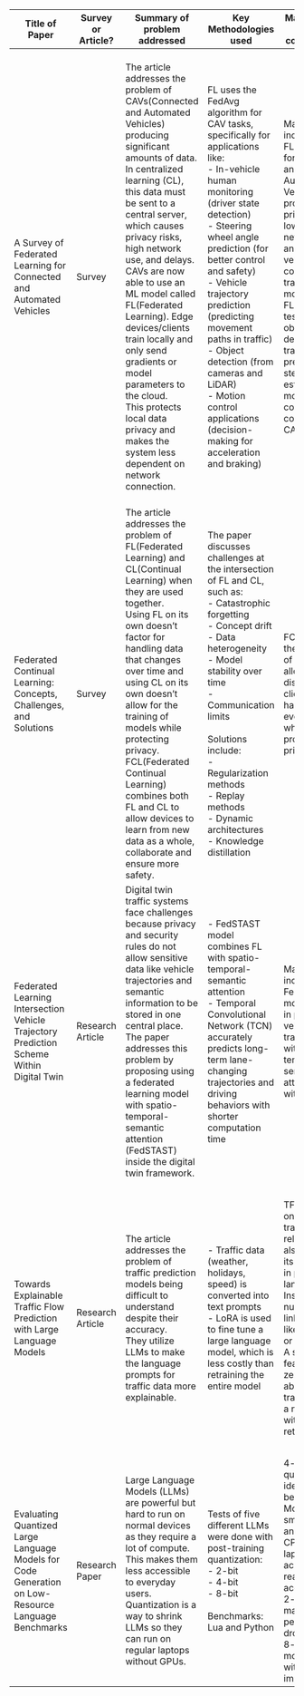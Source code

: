 | Title of Paper | Survey or Article? | Summary of problem addressed | Key Methodologies used | Main findings and contributions | Limitations and open questions | Relevance to chosen topic |
|----------------|---------------------|------------------------------|-------------------------|---------------------------------|--------------------------------|----------------------------|
| A Survey of Federated Learning for Connected and Automated Vehicles | Survey | The article addresses the problem of CAVs(Connected and Automated Vehicles) producing significant amounts of data.<br>In centralized learning (CL), this data must be sent to a central server, which causes privacy risks, high network use, and delays.<br>CAVs are now able to use an ML model called FL(Federated Learning). Edge devices/clients train locally and only send gradients or model parameters to the cloud.<br>This protects local data privacy and makes the system less dependent on network connection. | FL uses the FedAvg algorithm for CAV tasks, specifically for applications like:<br>- In-vehicle human monitoring (driver state detection)<br>- Steering wheel angle prediction (for better control and safety)<br>- Vehicle trajectory prediction (predicting movement paths in traffic)<br>- Object detection (from cameras and LiDAR)<br>- Motion control applications (decision-making for acceleration and braking) | Main findings include how FL works well for connected and Automated Vehicles as it protects data privacy, lowers network costs and allows vehicles to collaborate in training models.<br>FL is being tested in object detection, trajectory prediction, steering angle estimation and motion control, all contributing to CAV tasks. | Data Modality: CAVs collect many kinds of data — combining these very different types is complex.<br>Data Security: Secure aggregation and differential privacy are used, but privacy threats and attacks can still occur.<br>Data Heterogeneity: Non-IID data causes client drift and instability.<br>Lack of Real-world tests: More testing is needed in various conditions.<br>Catastrophic Forgetting remains unresolved.<br>Security and privacy will always need improvement, as issues with grid data are prevalent. | This survey mainly speaks on FL and CAVs but still relates to my topic of LLM quantization for small devices.<br>Just as FL’s primary focus is on privacy, communication, and accuracy, similarly, quantization focuses on accuracy, speed and memory use.<br>The survey gives a base of how to organize methods and challenges, which can be used as a guide for writing my own review on quantization. |
| Federated Continual Learning: Concepts, Challenges, and Solutions | Survey | The article addresses the problem of FL(Federated Learning) and CL(Continual Learning) when they are used together.<br>Using FL on its own doesn’t factor for handling data that changes over time and using CL on its own doesn’t allow for the training of models while protecting privacy.<br>FCL(Federated Continual Learning) combines both FL and CL to allow devices to learn from new data as a whole, collaborate and ensure more safety. | The paper discusses challenges at the intersection of FL and CL, such as:<br>- Catastrophic forgetting<br>- Concept drift<br>- Data heterogeneity<br>- Model stability over time<br>- Communication limits<br><br>Solutions include:<br>- Regularization methods<br>- Replay methods<br>- Dynamic architectures<br>- Knowledge distillation | FCL combines the strengths of FL and CL, allowing distributed clients to handle evolving data while protecting privacy. | **Heterogeneity:** Conceptual, hardware, and software differences make training unstable.<br>**Communication Cost:** Frequent updates across clients create high overhead.<br>Negative Knowledge Transfer: Divergent data across clients can harm performance, making convergence difficult. | Its relevance to quantizing LLMs for low compute devices comes from the fact that this article speaks on how ML can work on low-resource devices.<br>Federated Learning focuses on efficiency while handling slow devices, high communication costs and complex data groups.<br>Similarly, quantizing LLMs makes models faster and smaller so they can run on limited hardware. |
| Federated Learning Intersection Vehicle Trajectory Prediction Scheme Within Digital Twin | Research Article | Digital twin traffic systems face challenges because privacy and security rules do not allow sensitive data like vehicle trajectories and semantic information to be stored in one central place.<br>The paper addresses this problem by proposing using a federated learning model with spatio-temporal-semantic attention (FedSTAST) inside the digital twin framework. | - FedSTAST model combines FL with spatio-temporal-semantic attention<br>- Temporal Convolutional Network (TCN) accurately predicts long-term lane-changing trajectories and driving behaviors with shorter computation time | Main findings include how FedSTAST is more accurate in predicting vehicle trajectories with spatio-temporal-semantic attention than without. | Tests were only simulations, not real-world scenarios, so FedSTAST’s performance is uncertain.<br>Many limitations are reduced since FL and DT keep raw data localized while sharing only model parameters.<br>Remaining challenge: computational cost of spatio-temporal semantic attention with heavy data. | This paper connects to my topic because it’s about keeping models accurate while working with limited resources and privacy rules.<br>Similarly, quantization makes LLMs run on smaller devices by trading off accuracy and efficiency. |
| Towards Explainable Traffic Flow Prediction with Large Language Models | Research Article | The article addresses the problem of traffic prediction models being difficult to understand despite their accuracy.<br>They utilize LLMs to make the language prompts for traffic data more explainable. | - Traffic data (weather, holidays, speed) is converted into text prompts<br>- LoRA is used to fine tune a large language model, which is less costly than retraining the entire model | TF-LLM not only predicts traffic flow reliably but also explains its reasoning in plain language.<br>Instead of just numbers, it links causes like rush hour or weather.<br>A standout feature is zero-shot ability — transferring to a new city without retraining. | The TF-LLM model depends on large LLMs, which are expensive and heavy for low-resource systems.<br>Explanation quality varies depending on prompt design and training examples. | This article connects to my topic because it shows how LLMs can be adapted for new tasks but still face problems with efficiency and resource demands.<br>TF-LLM needs high compute to work well, while quantization shrinks LLMs to run on smaller devices.<br>Both balance accuracy, efficiency, and practicality. |
| Evaluating Quantized Large Language Models for Code Generation on Low-Resource Language Benchmarks | Research Paper | Large Language Models (LLMs) are powerful but hard to run on normal devices as they require a lot of compute.<br>This makes them less accessible to everyday users.<br>Quantization is a way to shrink LLMs so they can run on regular laptops without GPUs. | Tests of five different LLMs were done with post-training quantization:<br>- 2-bit<br>- 4-bit<br>- 8-bit<br><br>Benchmarks: Lua and Python | 4-bit quantization is ideally the best.<br>Models run smoothly on an average CPU-only laptop and still achieve reasonable accuracy.<br>2-bit shows major performance drops.<br>8-bit uses more compute without big improvements. | Even quantized models still perform under 50% accuracy on many code tasks, so they are not yet practical replacements for larger LLMs. | This article directly matches my topic on quantizing LLMs for low-compute devices.<br>It shows how quantization makes it possible to run large models on consumer laptops, while also highlighting the trade-offs in accuracy and efficiency. |
